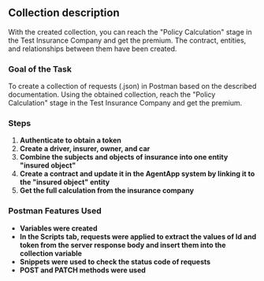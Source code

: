 ## Collection description

With the created collection, you can reach the "Policy Calculation" stage in the Test Insurance Company and get the premium. The contract, entities, and relationships between them have been created.

### Goal of the Task

To create a collection of requests (.json) in Postman based on the described documentation. Using the obtained collection, reach the "Policy Calculation" stage in the Test Insurance Company and get the premium. 

### Steps

1. **Authenticate to obtain a token**
2. **Create a driver, insurer, owner, and car**
3. **Combine the subjects and objects of insurance into one entity "insured object"**
4. **Create a contract and update it in the AgentApp system by linking it to the "insured object" entity**
5. **Get the full calculation from the insurance company**

### Postman Features Used

- **Variables were created**
- **In the Scripts tab, requests were applied to extract the values of Id and token from the server response body and insert them into the collection variable**
- **Snippets were used to check the status code of requests**
- **POST and PATCH methods were used**

